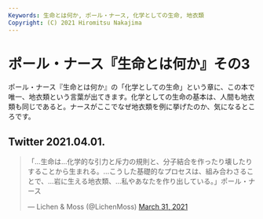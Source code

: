 ```yaml
---
Keywords: 生命とは何か, ポール・ナース, 化学としての生命, 地衣類 
Copyright: (C) 2021 Hiromitsu Nakajima
---
```


# ポール・ナース『生命とは何か』その3
ポール・ナース『生命とは何か』の「化学としての生命」という章に、この本で唯一、地衣類という言葉が出てきます。化学としての生命の基本は、人間も地衣類も同じであると。ナースがここでなぜ地衣類を例に挙げたのか、気になるところです。 

## Twitter 2021.04.01.
<blockquote class="twitter-tweet"><p lang="ja" dir="ltr">「…生命は…化学的な引力と斥力の規則と、分子結合を作ったり壊したりすることから生まれる。…こうした基礎的なプロセスは、組み合わさることで、…岩に生える地衣類、…私やあなたを作り出している。」ポール・ナース</p>&mdash; Lichen &amp; Moss (@LichenMoss) <a href="https://twitter.com/LichenMoss/status/1377290608776151044?ref_src=twsrc%5Etfw">March 31, 2021</a></blockquote> <script async src="https://platform.twitter.com/widgets.js" charset="utf-8"></script> 
